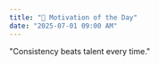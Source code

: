 ```yaml
---
title: "🌟 Motivation of the Day"
date: "2025-07-01 09:00 AM"
---
```


"Consistency beats talent every time."
